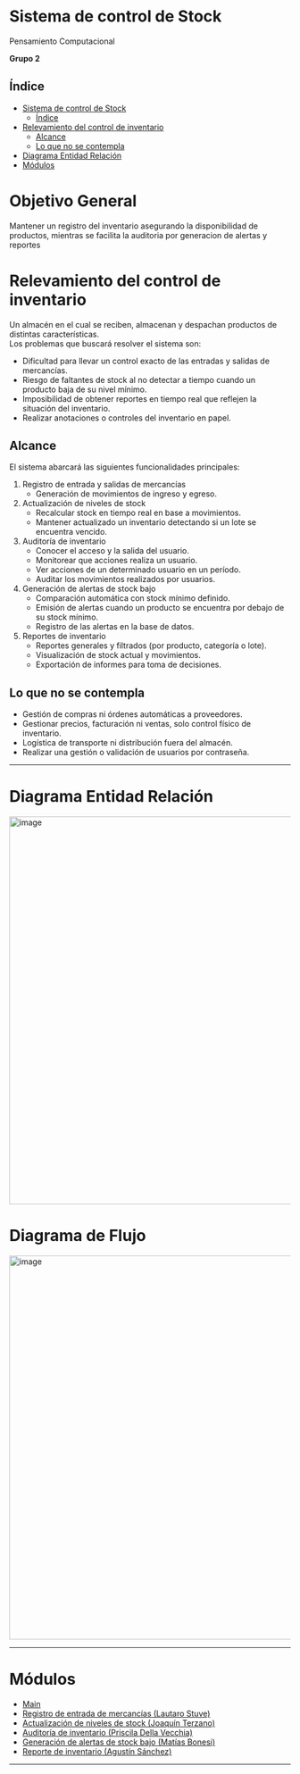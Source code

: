 # Sistema de control de Stock 

Pensamiento Computacional

**Grupo 2**


## Índice
- [Sistema de control de Stock](#sistema-de-control-de-stock)
  - [Índice](#índice)
- [Relevamiento del control de inventario](#relevamiento-del-control-de-inventario)
  - [Alcance](#alcance)
  - [Lo que no se contempla](#lo-que-no-se-contempla)
- [Diagrama Entidad Relación](#diagrama-entidad-relación)
- [Módulos](#módulos)


# Objetivo General
Mantener un registro del inventario asegurando la disponibilidad de productos, mientras se facilita la auditoria por generacion de alertas y reportes

# Relevamiento del control de inventario
Un almacén en el cual se reciben, almacenan y despachan productos de distintas características.  
Los problemas que buscará resolver el sistema son:

- Dificultad para llevar un control exacto de las entradas y salidas de mercancías.
- Riesgo de faltantes de stock al no detectar a tiempo cuando un producto baja de su nivel mínimo.
- Imposibilidad de obtener reportes en tiempo real que reflejen la situación del inventario.
- Realizar anotaciones o controles del inventario en papel.

## Alcance
El sistema abarcará las siguientes funcionalidades principales:
1. Registro de entrada y salidas de mercancías
   - Generación de movimientos de ingreso y egreso.
2. Actualización de niveles de stock
   - Recalcular stock en tiempo real en base a movimientos.
   - Mantener actualizado un inventario detectando si un lote se encuentra vencido.
3. Auditoría de inventario
   - Conocer el acceso y la salida del usuario.
   - Monitorear que acciones realiza un usuario.
   - Ver acciones de un determinado usuario en un período.
   - Auditar los movimientos realizados por usuarios.
4. Generación de alertas de stock bajo
   - Comparación automática con stock mínimo definido.
   - Emisión de alertas cuando un producto se encuentra por debajo de su stock mínimo.
   - Registro de las alertas en la base de datos.
5. Reportes de inventario
   - Reportes generales y filtrados (por producto, categoría o lote).
   - Visualización de stock actual y movimientos.
   - Exportación de informes para toma de decisiones.

## Lo que no se contempla
- Gestión de compras ni órdenes automáticas a proveedores.
- Gestionar precios, facturación ni ventas, solo control físico de inventario.
- Logística de transporte ni distribución fuera del almacén.
- Realizar una gestión o validación de usuarios por contraseña.

---

# Diagrama Entidad Relación
<img width="1077" height="695" alt="image" src="https://github.com/user-attachments/assets/1473b125-a12b-4cc3-beea-0c320e2df867" />

# Diagrama de Flujo

<img width="1456" height="688" alt="image" src="https://github.com/user-attachments/assets/f1ad538c-23a2-4b5f-9d17-8dec67b1a66a" />




---


# Módulos
- [Main](algoritmos/0-Main.md)
- [Registro de entrada de mercancías (Lautaro Stuve)](algoritmos/1-Registro%20de%20entrada%20de%20mercancias.md)
- [Actualización de niveles de stock (Joaquín Terzano)](algoritmos/2-Actualización%20de%20niveles%20de%20Stock.md) 
- [Auditoría de inventario (Priscila Della Vecchia)](algoritmos/3-Auditoria%20de%20inventario.md)
- [Generación de alertas de stock bajo (Matías Bonesi)](algoritmos/4-Generacion%20de%20alertas%20de%20stock%20bajo.md)
- [Reporte de inventario (Agustín Sánchez)](algoritmos/5-Reporte%20de%20inventario.md)

---
